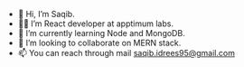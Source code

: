 - 👋 Hi, I’m Saqib.
- 👨‍💻 I’m React developer at apptimum labs.
- 🌱 I’m currently learning Node and MongoDB.
- 💞️ I’m looking to collaborate on MERN stack.
- 📫 You can reach through mail saqib.idrees95@gmail.com

<!---
saqib-apptimumlabs/saqib-apptimumlabs is a ✨ special ✨ repository because its `README.md` (this file) appears on your GitHub profile.
You can click the Preview link to take a look at your changes.
--->
